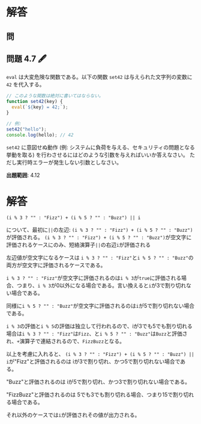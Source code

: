 # 解答

## 問

## 問題 4.7 🖋️

`eval` は大変危険な関数である。以下の関数 `set42` は与えられた文字列の変数に `42` を代入する。

```js
// このような関数は絶対に書いてはならない。
function set42(key) {
  eval(`${key} = 42;`);
}

// 例:
set42("hello");
console.log(hello); // 42
```

`set42` に意図せぬ動作 (例: システムに負荷を与える、セキュリティの問題となる挙動を取る) を行わさせるにはどのような引数を与えればいいか答えなさい。
ただし実行時エラーが発生しない引数としなさい。

**出題範囲**: 4.12

# 解答

```
(i % 3 ? "" : "Fizz") + (i % 5 ? "" : "Buzz") || i
```

について、最初に`||`の左辺: `(i % 3 ? "" : "Fizz") + (i % 5 ? "" : "Buzz")`が評価される。
`(i % 3 ? "" : "Fizz") + (i % 5 ? "" : "Buzz")`が空文字に評価されるケースにのみ、短絡演算子`||`の右辺`i`が評価される

左辺値が空文字になるケースは
`i % 3 ? "" : "Fizz"`と`i % 5 ? "" : "Buzz"`の両方が空文字に評価されるケースである。

`i % 3 ? "" : "Fizz"`が空文字に評価されるのは`i % 3`が`true`に評価される場合、つまり、`i % 3`が0以外になる場合である。言い換えると`i`が3で割り切れない場合である。

同様に`i % 5 ? "" : "Buzz"`が空文字に評価されるのは`i`が5で割り切れない場合である。

`i % 3`の評価と`i % 5`の評価は独立して行われるので、iが3でも5でも割り切れる場合は`i % 3 ? "" : "Fizz"`は`Fizz`、と`i % 5 ? "" : "Buzz"`は`Buzz`と評価され、`+`演算子で連結されるので、`FizzBuzz`となる。

以上を考慮に入れると、
`(i % 3 ? "" : "Fizz") + (i % 5 ? "" : "Buzz") || i`が"Fizz"と評価されるのは
iが3で割り切れ、かつ5で割り切れない場合である。

"Buzz"と評価されるのは
iが5で割り切れ、かつ3で割り切れない場合である。

"FizzBuzz"と評価されるのは
5でも3でも割り切れる場合、つまり15で割り切れる場合である。

それ以外のケースでは`i`が評価されその値が出力される。
